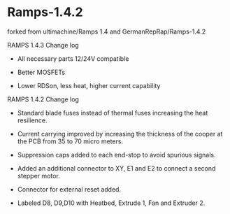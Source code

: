Ramps-1.4.2
===========

forked from ultimachine/Ramps 1.4 and GermanRepRap/Ramps-1.4.2

RAMPS 1.4.3 Change log

* All necessary parts 12/24V compatible

* Better MOSFETs
 * Lower RDSon, less heat, higher current capability

RAMPS 1.4.2 Change log

* Standard blade fuses instead of thermal fuses increasing the heat resilience.
 	
* Current carrying improved by increasing the thickness of the cooper at the PCB from 35 to 70 micro meters.

* Suppression caps added to each end-stop to avoid spurious signals.

* Added an additional connector to XY, E1 and E2 to connect a second stepper motor.

* Connector for external reset added.

* Labeled D8, D9,D10 with Heatbed, Extrude 1, Fan and Extruder 2.
